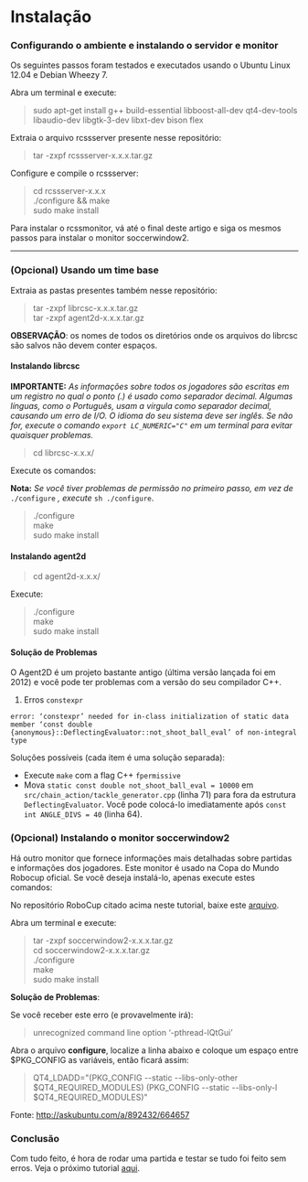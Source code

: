 # Instalação

### Configurando o ambiente e instalando o servidor e monitor

Os seguintes passos foram testados e executados usando o Ubuntu Linux 12.04 e Debian Wheezy 7.

Abra um terminal e execute:

> sudo apt-get install g++ build-essential libboost-all-dev qt4-dev-tools libaudio-dev libgtk-3-dev libxt-dev bison flex

Extraia o arquivo rcssserver presente nesse repositório:

> tar -zxpf rcssserver-x.x.x.tar.gz

Configure e compile o rcssserver:

> cd rcssserver-x.x.x  
> ./configure && make  
> sudo make install

Para instalar o rcssmonitor, vá até o final deste artigo e siga os mesmos passos para instalar o monitor soccerwindow2.

---

### (Opcional) Usando um time base

Extraia as pastas presentes também nesse repositório:

> tar -zxpf librcsc-x.x.x.tar.gz  
> tar -zxpf agent2d-x.x.x.tar.gz

**OBSERVAÇÃO**: os nomes de todos os diretórios onde os arquivos do librcsc são salvos não devem conter espaços.

#### Instalando librcsc

**IMPORTANTE:** _As informações sobre todos os jogadores são escritas em um registro no qual o ponto (.) é usado como separador decimal. Algumas línguas, como o Português, usam a vírgula como separador decimal, causando um erro de I/O.
O idioma do seu sistema deve ser inglês. Se não for, execute o comando `export LC_NUMERIC="C"` em um terminal para evitar quaisquer problemas._

> cd librcsc-x.x.x/

Execute os comandos:

**Nota:** _Se você tiver problemas de permissão no primeiro passo, em vez de_ `./configure` _, execute_ `sh ./configure`.

> ./configure  
> make  
> sudo make install

#### Instalando agent2d

> cd agent2d-x.x.x/

Execute:

> ./configure  
> make  
> sudo make install

#### Solução de Problemas

O Agent2D é um projeto bastante antigo (última versão lançada foi em 2012) e você pode ter problemas com a versão do seu compilador C++.

1. Erros `constexpr`

`error: ‘constexpr’ needed for in-class initialization of static data member ‘const double {anonymous}::DeflectingEvaluator::not_shoot_ball_eval’ of non-integral type`

Soluções possíveis (cada item é uma solução separada):

- Execute `make` com a flag C++ `fpermissive`
- Mova `static const double not_shoot_ball_eval = 10000` em `src/chain_action/tackle_generator.cpp` (linha 71) para fora da estrutura `DeflectingEvaluator`. Você pode colocá-lo imediatamente após `const int ANGLE_DIVS = 40` (linha 64).

### (Opcional) Instalando o monitor soccerwindow2

Há outro monitor que fornece informações mais detalhadas sobre partidas e informações dos jogadores. Este monitor é usado na Copa do Mundo Robocup oficial. Se você deseja instalá-lo, apenas execute estes comandos:

No repositório RoboCup citado acima neste tutorial, baixe este [arquivo](https://osdn.net/projects/rctools/releases/p4886).

Abra um terminal e execute:

> tar -zxpf soccerwindow2-x.x.x.tar.gz  
> cd soccerwindow2-x.x.x.tar.gz  
> ./configure  
> make  
> sudo make install

**Solução de Problemas**:

Se você receber este erro (e provavelmente irá):

> unrecognized command line option ‘-pthread-lQtGui’

Abra o arquivo **configure**, localize a linha abaixo e coloque um espaço entre $PKG_CONFIG as variáveis, então ficará assim:

> QT4_LDADD="$($PKG_CONFIG --static --libs-only-other $QT4_REQUIRED_MODULES) $($PKG_CONFIG --static --libs-only-l $QT4_REQUIRED_MODULES)"

Fonte: http://askubuntu.com/a/892432/664657

### Conclusão

Com tudo feito, é hora de rodar uma partida e testar se tudo foi feito sem erros.
Veja o próximo tutorial [aqui](https://github.com/claraferreirabatista/blue_lock_2d/blob/main/script/como_funciona_o_script_para_inicar_partida.md).
